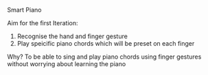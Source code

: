 Smart Piano

Aim for the first Iteration:
1. Recognise the hand and finger gesture
2. Play speicific piano chords which will be preset on each finger

Why?
To be able to sing and play piano chords using finger gestures without worrying about learning the piano
